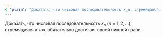 ```yaml
---
{ "plain": "Доказать, что числовая последовательность x_n, стремящаяся к +\infty, обязательно достигает своей нижней грани." }
---
```


Доказать, что числовая последовательность $x_n \ (n=1,2,\ldots)$, стремящаяся к $+\infty$, обязательно достигает своей нижней грани.